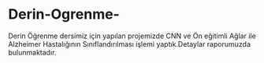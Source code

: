 # Derin-Ogrenme-
Derin Öğrenme dersimiz için yapılan projemizde CNN ve Ön eğitimli Ağlar ile Alzheimer Hastalığının Sınıflandırılması işlemi yaptık.Detaylar raporumuzda bulunmaktadır.
